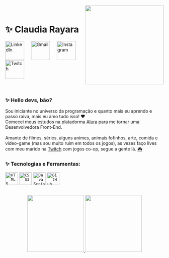 <img align="right" width="250px" style="margin-top:-20px" src="https://uploaddeimagens.com.br/images/004/371/231/full/2-removebg-preview.png?1677604041">
 <h1 align="left">✨ Claudia Rayara</h1>

<div dsplay="inline-block">
  <a href="https://www.linkedin.com/in/claudiarayara">
    <img width="60px" src="https://cdn-icons-png.flaticon.com/512/2504/2504799.png" alt="LinkedIn" title = "LinkedIn" style="vertical-align:top;"></a>
 &emsp;
  <a href = "mailto:contato.claudiarayara@gmail.com"><img width="60px" src="https://uploaddeimagens.com.br/images/004/371/275/full/gmail.png?1677605348" target="_blank" alt="Gmail" title = "Gmail" style="vertical-align:top;"></a>
 &emsp;
  <a href="https://www.instagram.com/claudiarayara/">
    <img width="60px" src="https://cdn-icons-png.flaticon.com/512/3955/3955024.png" alt="Instagram" title = "Instagram" style="vertical-align:top;"></a>
 &emsp;
  <a href="https://www.twitch.tv/claudiarayara">
    <img width="60px" src="https://cdn-icons-png.flaticon.com/512/3669/3669999.png" alt="Twitch" title = "Twitch" style="vertical-align:top;"></a>
</div>

</br>
</br>
 
<h3>✨ Hello devs, bão?</h3>
Sou iniciante no universo da programação e quanto mais eu aprendo e passo raiva, mais eu amo tudo isso! ❤ <br>
Comecei meus estudos na platadorma <a href="https://cursos.alura.com.br/user/claudia-rayara">Alura</a> para me tornar uma Desenvolvedora Front-End.<br><br>
Amante de filmes, séries, alguns animes, animais fofinhos, arte, comida e video-game (mas sou muito ruim em todos os jogos), as vezes faço lives com meu marido na <a href="https://www.twitch.tv/caaraay">Twitch</a> com jogos co-op, segue a gente lá. <a href="https://www.twitch.tv/caaraay">🎮</a><br>

<h3>✨ Tecnologias e Ferramentas:</h3>
<div style="display: inline_block">
<code><img width="40px" src="https://cdn.jsdelivr.net/gh/devicons/devicon/icons/html5/html5-original-wordmark.svg" title = "HTML5"/></code>
<code><img width="40px" src="https://cdn.jsdelivr.net/gh/devicons/devicon/icons/css3/css3-original-wordmark.svg" title = "CSS3"/></code>
<code><img width="40px" src="https://cdn.jsdelivr.net/gh/devicons/devicon/icons/javascript/javascript-original.svg" title = "JavaScript"/></code>
<code><img width="40px" src="https://cdn.jsdelivr.net/gh/devicons/devicon/icons/github/github-original.svg" title = "GitHub"/></code>  
</div>

##
<p align="center">
<a href="https://github.com/claudiarayara">
  <img height="180em" src="https://github-readme-stats-eight-theta.vercel.app/api?username=claudiarayara&show_icons=true&theme=buefy&include_all_commits=true&count_private=true"/>
  <img height="180em" src="https://github-readme-stats-eight-theta.vercel.app/api/top-langs/?username=claudiarayara&layout=compact&langs_count=8&theme=buefy"/>
</a>
</p>
